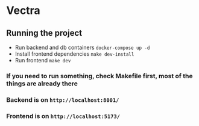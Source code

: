 # Vectra

## Running the project
- Run backend and db containers `docker-compose up -d`
- Install frontend dependencies `make dev-install`
- Run frontend `make dev`

### If you need to run something, check Makefile first, most of the things are already there
### Backend is on `http://localhost:8001/`
### Frontend is on `http://localhost:5173/`

